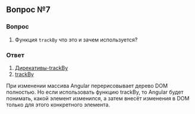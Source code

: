 ## Вопрос №7

### Вопрос

1) Функция `trackBy` что это и зачем используется?

### Ответ

1) [Дирекативы-trackBy](https://angular.dev/guide/directives#tracking-items-with-ngfor-trackby)
2) [trackBy](https://netbasal.com/angular-2-improve-performance-with-trackby-cc147b5104e5)

При изменении массива Angular перерисовывает дерево DOM полностью. Но если использовать функцию trackBy, то Angular будет понимать, какой элемент изменился, а затем внесёт изменения в DOM только для этого конкретного элемента.
